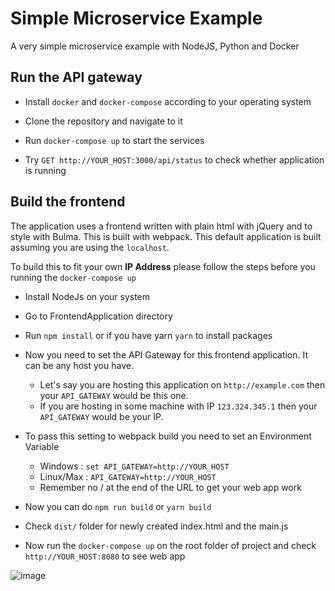 # Simple Microservice Example

A very simple microservice example with NodeJS, Python and Docker

## Run the API gateway

- Install `docker` and `docker-compose` according to your operating system

- Clone the repository and navigate to it

- Run `docker-compose up` to start the services

- Try `GET http://YOUR_HOST:3000/api/status` to check whether application is running

## Build the frontend

The application uses a frontend written with plain html with jQuery and to style with Bulma.
This is built with webpack. This default application is built assuming you are using the `localhost`.

To build this to fit your own **IP Address** please follow the steps before you running the `docker-compose up`

- Install NodeJs on your system

- Go to FrontendApplication directory

- Run `npm install` or if you have yarn `yarn` to install packages

- Now you need to set the API Gateway for this frontend application. It can be any host you have. 
    - Let's say you are hosting this application on `http://example.com` then your `API_GATEWAY` would be this one. 
    - If you are hosting in some machine with IP `123.324.345.1` then your `API_GATEWAY` would be your IP.

- To pass this setting to webpack build you need to set an Environment Variable
    - Windows : `set API_GATEWAY=http://YOUR_HOST`
    - Linux/Max : `API_GATEWAY=http://YOUR_HOST`
    * Remember no / at the end of the URL to get your web app work

- Now you can do `npm run build` or `yarn build`

- Check `dist/` folder for newly created index.html and the main.js

- Now run the `docker-compose up` on the root folder of project and check `http://YOUR_HOST:8080` to see web app 

![image](https://user-images.githubusercontent.com/13379595/42726706-82eb0ae6-87b6-11e8-8456-d933b9dfa73b.png)
